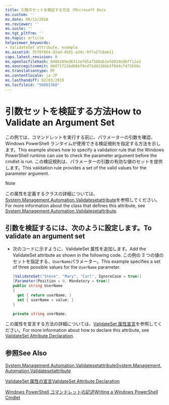 ```yaml
---
title: 引数のセットを検証する方法 |Microsoft Docs
ms.custom: ''
ms.date: 09/13/2016
ms.reviewer: ''
ms.suite: ''
ms.tgt_pltfrm: ''
ms.topic: article
helpviewer_keywords:
- ValidateSet attribute, example
ms.assetid: 55f0f664-d2ad-4501-a3dc-9f7a27c8ab11
caps.latest.revision: 8
ms.openlocfilehash: 6d8b189ed6311efd5a7348ab1e58934e9bff12a3
ms.sourcegitcommit: b6871f21bd666f9cd71dd336bb3f844cf472b56c
ms.translationtype: MT
ms.contentlocale: ja-JP
ms.lasthandoff: 02/03/2019
ms.locfileid: "56861368"
---
```

# <a name="how-to-validate-an-argument-set"></a><span data-ttu-id="8be1c-102">引数セットを検証する方法</span><span class="sxs-lookup"><span data-stu-id="8be1c-102">How to Validate an Argument Set</span></span>

<span data-ttu-id="8be1c-103">この例では、コマンドレットを実行する前に、パラメーターの引数を確認、Windows PowerShell ランタイムが使用できる検証規則を指定する方法を示します。</span><span class="sxs-lookup"><span data-stu-id="8be1c-103">This example shows how to specify a validation rule that the Windows PowerShell runtime can use to check the parameter argument before the cmdlet is run.</span></span> <span data-ttu-id="8be1c-104">この検証規則は、パラメーターの引数の有効な値のセットを提供します。</span><span class="sxs-lookup"><span data-stu-id="8be1c-104">This validation rule provides a set of the valid values for the parameter argument.</span></span>

> [!NOTE]
> <span data-ttu-id="8be1c-105">この属性を定義するクラスの詳細については、[System.Management.Automation.Validatesetattribute](/dotnet/api/System.Management.Automation.ValidateSetAttribute)を参照してください。</span><span class="sxs-lookup"><span data-stu-id="8be1c-105">For more information about the class that defines this attribute, see [System.Management.Automation.Validatesetattribute](/dotnet/api/System.Management.Automation.ValidateSetAttribute).</span></span>

## <a name="to-validate-an-argument-set"></a><span data-ttu-id="8be1c-106">引数を検証するには、次のように設定します。</span><span class="sxs-lookup"><span data-stu-id="8be1c-106">To validate an argument set</span></span>

- <span data-ttu-id="8be1c-107">次のコードに示すように、ValidateSet 属性を追加します。</span><span class="sxs-lookup"><span data-stu-id="8be1c-107">Add the ValidateSet attribute as shown in the following code.</span></span> <span data-ttu-id="8be1c-108">この例の 3 つの値のセットを指定する、`UserName`パラメーター。</span><span class="sxs-lookup"><span data-stu-id="8be1c-108">This example specifies a set of three possible values for the `UserName` parameter.</span></span>

    ```csharp
    [ValidateSet("Steve", "Mary", "Carl", IgnoreCase = true)]
    [Parameter(Position = 0, Mandatory = true)]
    public string UserName
    {
      get { return userName; }
      set { userName = value; }
    }

    private string userName;
    ```

<span data-ttu-id="8be1c-109">この属性を宣言する方法の詳細については、[ValidateSet 属性宣言](./validateset-attribute-declaration.md)を参照してください。</span><span class="sxs-lookup"><span data-stu-id="8be1c-109">For more information about how to declare this attribute, see [ValidateSet Attribute Declaration](./validateset-attribute-declaration.md).</span></span>

## <a name="see-also"></a><span data-ttu-id="8be1c-110">参照</span><span class="sxs-lookup"><span data-stu-id="8be1c-110">See Also</span></span>

[<span data-ttu-id="8be1c-111">System.Management.Automation.Validatesetattribute</span><span class="sxs-lookup"><span data-stu-id="8be1c-111">System.Management.Automation.Validatesetattribute</span></span>](/dotnet/api/System.Management.Automation.ValidateSetAttribute)

[<span data-ttu-id="8be1c-112">ValidateSet 属性の宣言</span><span class="sxs-lookup"><span data-stu-id="8be1c-112">ValidateSet Attribute Declaration</span></span>](./validateset-attribute-declaration.md)

[<span data-ttu-id="8be1c-113">Windows PowerShell コマンドレットの記述</span><span class="sxs-lookup"><span data-stu-id="8be1c-113">Writing a Windows PowerShell Cmdlet</span></span>](./writing-a-windows-powershell-cmdlet.md)
